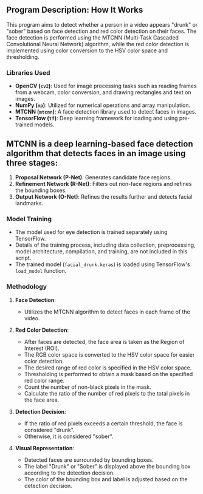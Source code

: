 ## Program Description: How It Works
This program aims to detect whether a person in a video appears "drunk" or "sober" based on face detection and red color detection on their faces. The face detection is performed using the MTCNN (Multi-Task Cascaded Convolutional Neural Network) algorithm, while the red color detection is implemented using color conversion to the HSV color space and thresholding.

### Libraries Used
- **OpenCV (`cv2`)**: Used for image processing tasks such as reading frames from a webcam, color conversion, and drawing rectangles and text on images.
- **NumPy (`np`)**: Utilized for numerical operations and array manipulation.
- **MTCNN (`mtcnn`)**: A face detection library used to detect faces in images.
- **TensorFlow (`tf`)**: Deep learning framework for loading and using pre-trained models.

## MTCNN is a deep learning-based face detection algorithm that detects faces in an image using three stages: 
1. **Proposal Network (P-Net)**: Generates candidate face regions.
2. **Refinement Network (R-Net)**: Filters out non-face regions and refines the bounding boxes.
3. **Output Network (O-Net)**: Refines the results further and detects facial landmarks.

### Model Training
- The model used for eye detection is trained separately using TensorFlow.
- Details of the training process, including data collection, preprocessing, model architecture, compilation, and training, are not included in this script.
- The trained model (`facial_drunk.keras`) is loaded using TensorFlow's `load_model` function.

### Methodology
1. **Face Detection**:
   - Utilizes the MTCNN algorithm to detect faces in each frame of the video.

2. **Red Color Detection**:
   - After faces are detected, the face area is taken as the Region of Interest (ROI).
   - The RGB color space is converted to the HSV color space for easier color detection.
   - The desired range of red color is specified in the HSV color space.
   - Thresholding is performed to obtain a mask based on the specified red color range.
   - Count the number of non-black pixels in the mask.
   - Calculate the ratio of the number of red pixels to the total pixels in the face area.

3. **Detection Decision**:
   - If the ratio of red pixels exceeds a certain threshold, the face is considered "drunk".
   - Otherwise, it is considered "sober".

4. **Visual Representation**:
   - Detected faces are surrounded by bounding boxes.
   - The label "Drunk" or "Sober" is displayed above the bounding box according to the detection decision.
   - The color of the bounding box and label is adjusted based on the detection decision.